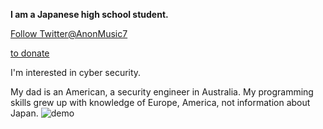 <b>I am a Japanese high school student.</b>

<a href="https://twitter.com/AnonMusic7?ref_src=twsrc%5Etfw" class="twitter-follow-button" data-show-count="false">Follow Twitter@AnonMusic7</a>

<a class="donate-link" href="paypal.me/AnonM7" target="_blank" rel="noopener noreferrer"><span class="donate-link__text">to donate</span></a>

I'm interested in cyber security.


My dad is an American, a security engineer in Australia.
My programming skills grew up with knowledge of Europe, America, not information about Japan.
![demo](https://camo.githubusercontent.com/7c7395fdd470ea43864e8d266e0383984b1be03681935fb65b527ab145e7548f/68747470733a2f2f692e696d6775722e636f6d2f73324344416c492e676966)


